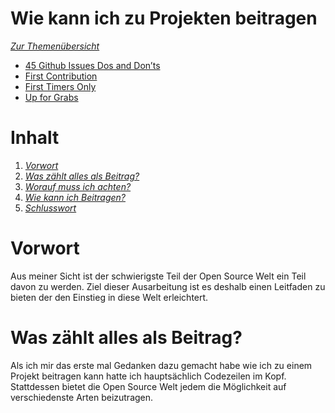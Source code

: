 Wie kann ich zu Projekten beitragen
===================================

*[Zur Themenübersicht](../themen.md)*

- [45 Github Issues Dos and Don’ts](https://hackernoon.com/45-github-issues-dos-and-donts-dfec9ab4b612)
- [First Contribution](https://github.com/Roshanjossey/first-contributions)
- [First Timers Only](https://github.com/search?q=label:first-timers-only&state=open&type=Issues)
- [Up for Grabs](https://up-for-grabs.net/#/)



Inhalt
=
1. *[Vorwort](#Vorwort)*
2. *[Was zählt alles als Beitrag?](#Beitrag)*
3. *[Worauf muss ich achten?](#Worauf)*
4. *[Wie kann ich Beitragen?](#Wie?)*
5. *[Schlusswort](#Schluss)*


Vorwort
=
Aus meiner Sicht ist der schwierigste Teil der Open Source Welt ein Teil davon zu werden. Ziel dieser Ausarbeitung ist es deshalb einen Leitfaden zu bieten der den Einstieg in diese Welt erleichtert. 

Was zählt alles als Beitrag?
=
Als ich mir das erste mal Gedanken dazu gemacht habe wie ich zu einem Projekt beitragen kann hatte ich hauptsächlich Codezeilen im Kopf. Stattdessen bietet die Open Source Welt jedem die Möglichkeit auf verschiedenste Arten beizutragen.
